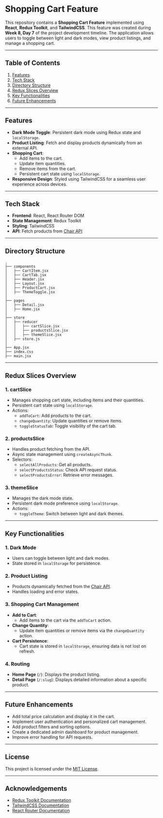 # Shopping Cart Feature

This repository contains a **Shopping Cart Feature** implemented using **React**, **Redux Toolkit**, and **TailwindCSS**. This feature was created during **Week 8, Day 7** of the project development timeline. The application allows users to toggle between light and dark modes, view product listings, and manage a shopping cart.

---

## Table of Contents
1. [Features](#features)
2. [Tech Stack](#tech-stack)
3. [Directory Structure](#directory-structure)
4. [Redux Slices Overview](#redux-slices-overview)
5. [Key Functionalities](#key-functionalities)
6. [Future Enhancements](#future-enhancements)

---

## Features
- **Dark Mode Toggle**: Persistent dark mode using Redux state and `localStorage`.
- **Product Listing**: Fetch and display products dynamically from an external API.
- **Shopping Cart**:
  - Add items to the cart.
  - Update item quantities.
  - Remove items from the cart.
  - Persistent cart state using `localStorage`.
- **Responsive Design**: Styled using TailwindCSS for a seamless user experience across devices.

---

## Tech Stack
- **Frontend**: React, React Router DOM
- **State Management**: Redux Toolkit
- **Styling**: TailwindCSS
- **API**: Fetch products from [Chair API](https://apigenerator.dronahq.com/api/0erByQ6G/chairs)

---

## Directory Structure
```
.
├── components
│   ├── CartItem.jsx
│   ├── CartTab.jsx
│   ├── Header.jsx
│   ├── Layout.jsx
│   ├── ProductCart.jsx
│   ├── ThemeToggle.jsx
│
├── pages
│   ├── Detail.jsx
│   ├── Home.jsx
│
├── store
│   ├── reducer
│   │   ├── cartSlice.jsx
│   │   ├── productsSlice.jsx
│   │   ├── themeSlice.jsx
│   ├── store.js
│
├── App.jsx
├── index.css
├── main.jsx
```

---

## Redux Slices Overview

### 1. **cartSlice**
- Manages shopping cart state, including items and their quantities.
- Persistent cart state using `localStorage`.
- Actions:
  - `addToCart`: Add products to the cart.
  - `changeQuantity`: Update quantities or remove items.
  - `toggleStatusTab`: Toggle visibility of the cart tab.

### 2. **productsSlice**
- Handles product fetching from the API.
- Async state management using `createAsyncThunk`.
- Selectors:
  - `selectAllProducts`: Get all products.
  - `selectProductsStatus`: Check API request status.
  - `selectProductsError`: Retrieve error messages.

### 3. **themeSlice**
- Manages the dark mode state.
- Persistent dark mode preference using `localStorage`.
- Actions:
  - `toggleTheme`: Switch between light and dark themes.

---

## Key Functionalities

### 1. **Dark Mode**
- Users can toggle between light and dark modes.
- State stored in `localStorage` for persistence.

### 2. **Product Listing**
- Products dynamically fetched from the [Chair API](https://apigenerator.dronahq.com/api/0erByQ6G/chairs).
- Handles loading and error states.

### 3. **Shopping Cart Management**
- **Add to Cart**:
  - Add items to the cart via the `addToCart` action.
- **Change Quantity**:
  - Update item quantities or remove items via the `changeQuantity` action.
- **Cart Persistence**:
  - Cart state is stored in `localStorage`, ensuring data is not lost on refresh.

### 4. **Routing**
- **Home Page** (`/`): Displays the product listing.
- **Detail Page** (`/:slug`): Displays detailed information about a specific product.

---

## Future Enhancements

- Add total price calculation and display it in the cart.
- Implement user authentication and personalized cart management.
- Add product filters and sorting options.
- Create a dedicated admin dashboard for product management.
- Improve error handling for API requests.

---

## License
This project is licensed under the [MIT License](LICENSE).

---

## Acknowledgements
- [Redux Toolkit Documentation](https://redux-toolkit.js.org/)
- [TailwindCSS Documentation](https://tailwindcss.com/)
- [React Router Documentation](https://reactrouter.com/)

